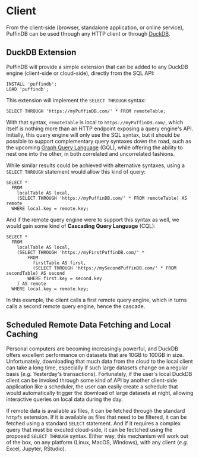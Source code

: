 # Client

From the client-side (browser, standalone application, or online service), PuffinDB can be used through any HTTP client or through [DuckDB](https://duckdb.org/).

## DuckDB Extension
PuffinDB will provide a simple extension that can be added to any DuckDB engine (client-side or cloud-side), directly from the SQL API:

```
INSTALL 'puffindb';
LOAD 'puffindb';
```

This extension will implement the `SELECT THROUGH` syntax:

```
SELECT THROUGH 'https://myPuffinDB.com/' * FROM remoteTable;
```

With that syntax, `remoteTable` is local to `https://myPuffinDB.com/`, which itself is nothing more than an HTTP endpoint exposing a query engine's API. Initially, this query engine will only use the SQL syntax, but it should be possible to support complementary query syntaxes down the road, such as the upcoming [Graph Query Language](https://www.gqlstandards.org/) (GQL), while offering the ability to nest one into the other, in both correlated and uncorrelated fashions.

While similar results could be achieved with alternative syntaxes, using a `SELECT THROUGH` statement would allow this kind of query:

```
SELECT *
  FROM
    localTable AS local,
    (SELECT THROUGH 'https://myPuffinDB.com/' * FROM remoteTable) AS remote
  WHERE local.key = remote.key;
```

And if the remote query engine were to support this syntax as well, we would gain some kind of **Cascading Query Language** (CQL):

```
SELECT *
  FROM
    localTable AS local,
    (SELECT THROUGH 'https://myFirstPuffinDB.com/' *
        FROM
          firstTable AS first,
          (SELECT THROUGH 'https://mySecondPuffinDB.com/' * FROM secondTable) AS second
        WHERE first.key = second.key
    ) AS remote
  WHERE local.key = remote.key;
```

In this example, the client calls a first remote query engine, which in turns calls a second remote query engine, hence the cascade.

## Scheduled Remote Data Fetching and Local Caching
Personal computers are becoming increasingly powerful, and DuckDB offers excellent performance on datasets that are 10GB to 100GB in size. Unfortunately, downloading that much data from the cloud to the local client can take a long time, especially if such large datasets change on a regular basis (*e.g.* Yesterday's transactions). Fortunately, if the user's local DuckDB client can be invoked through some kind of API by another client-side application like a scheduler, the user can easily create a schedule that would automatically trigger the download of large datasets at night, allowing interactive queries on local data during the day.

If remote data is available as files, it can be fetched through the standard `httpfs` extension. If it is available as files that need to be filtered, it can be fetched using a standard `SELECT` statement. And if it requires a complex query that must be excuted cloud-side, it can be fectched using the proposed `SELECT THROUGH` syntax. Either way, this mechanism will work out of the box, on any platform (Linux, MacOS, Windows), with any client (*e.g.* Excel, Jupyter, RStudio).
